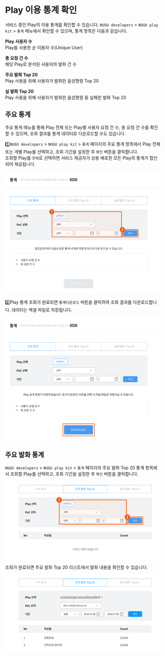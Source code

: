 # Play 이용 통계 확인

서비스 중인 Play의 이용 통계를 확인할 수 있습니다. `NUGU developers` &gt; `NUGU play kit` &gt; `통계` 메뉴에서 확인할 수 있으며, 통계 항목은 다음과 같습니다.

**Play 사용자 수**  
Play를 사용한 순 이용자 수\(Unique User\)

**총 요청 건 수**  
해당 Play로 분석된 사용자의 발화 건 수

**주요 발화 Top 20**  
Play 사용을 위해 사용자가 발화한 음성명령 Top 20

**실 발화 Top 20**  
Play 사용을 위해 사용자가 발화한  음성명령 중  실패한  발화  Top  20 

## 주요 통계 <a id="main-stats"></a>

주요 통계 메뉴를 통해 Play 전체 또는 Play별 사용자 요청 건 수, 총 요청 건 수를 확인할 수 있으며, 조회 결과를 통계 데이터로 다운로드할 수도 있습니다.

1️⃣`NUGU developers` &gt; `NUGU play kit` &gt; `통계` 페이지의 주요 통계 항목에서 Play 전체 또는 개별 Play를 선택하고, 조회 기간을 설정한 후 `확인` 버튼을 클릭합니다.  
조회할 Play를 `전체`로 선택하면 서비스 제공자가 상용 배포한 모든 Play의 통계가 합산되어 제공됩니다.

![](../../.gitbook/assets/ch5_541_c01-1%20%281%29.png)

2️⃣Play 통계 조회가 완료되면 `통계다운로드` 버튼을 클릭하여 조회 결과를 다운로드합니다. 데이터는 엑셀 파일로 저장됩니다.

![](../../.gitbook/assets/ch5_541_c02%20%282%29.png)

## 주요 발화 통계 <a id="utterance-stats"></a>

`NUGU developers` &gt; `NUGU play kit` &gt; `통계` 페이지의 주요 발화 Top 20 통계 항목에서 조회할 Play를 선택하고, 조회 기간을 설정한 후 `확인` 버튼을 클릭합니다.

![](../../.gitbook/assets/assets_-ll_j0vst5q1ujfaettc_-lqfeyfndhaalti4asmp_-lqff97gxuzp1i8n3hnd_ch5_542_c01-1.png)

조회가 완료되면 주요 발화 Top 20 리스트에서 발화 내용을 확인할 수 있습니다.

![](../../.gitbook/assets/assets_-ll_j0vst5q1ujfaettc_-lqfeyfndhaalti4asmp_-lqff97k5yxsuch7ghaf_ch5_542_c02-1.png)

